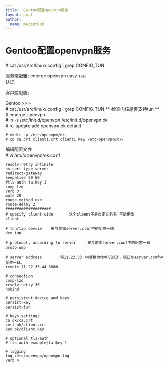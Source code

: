 ```yaml
---
title:  Gentoo配置openvpn服务
layout: post
author:
  name: macint0sh
---
```

#   Gentoo配置openvpn服务
\# cat /usr/src/linux/.config | grep CONFIG_TUN  

服务端配置:
    emerge openvpn easy-rsa      
认证:        
    
客户端配置:       

 Gentoo >>>      
    # cat /usr/src/linux/.config | grep CONFIG_TUN      ** 检查内核是否支持tun **      
    # emerge openvpn      
    # ln -s /etc/init.d/openvpn /etc/init.d/openvpn.ok        
    # rc-update add openvpn.ok default        
    
    # mkdir -p /etc/openvpn/ok         
    # cp ca.crt client1.crt client1.key /etc/openvpn/ok/        
编辑配置文件        
\# vi /etc/openvpn/ok.conf      

    resolv-retry infinite      
    ns-cert-type server     
    redirect-gateway     
    keepalive 20 60      
    #tls-auth ta.key 1      
    comp-lzo      
    verb 3      
    mute 20      
    route-method exe          
    route-delay 2           
    ####################        
    # specify client-side       这个client不是自定义名称 不能更改
    client

    # tun/tap devcie    要与前面server.conf中的配置一致
    dev tun

    # protocol, according to server     要与前面server.conf中的配置一致
    proto udp
    
    # server address        将11.22.33.44替换为你VPS的IP，端口与server.conf中配置一致。
    remote 11.22.33.44 8080

    # connection
    comp-lzo
    resolv-retry 30
    nobind

    # persistent device and keys
    persist-key
    persist-tun

    # keys settings
    ca ok/ca.crt
    cert ok/client.crt
    key ok/client.key

    # optional tls-auth
    # tls-auth exmaple/ta.key 1

    # logging
    log /etc/openvpn/openvpn.log
    verb 4
    
